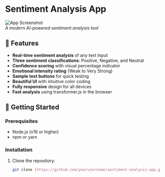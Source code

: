 # Sentiment Analysis App

![App Screenshot](https://i.imgur.com/JQ8WzZY.png)  
*A modern AI-powered sentiment analysis tool*

## 🌟 Features

- **Real-time sentiment analysis** of any text input
- **Three sentiment classifications**: Positive, Negative, and Neutral
- **Confidence scoring** with visual percentage indicator
- **Emotional intensity rating** (Weak to Very Strong)
- **Sample text buttons** for quick testing
- **Beautiful UI** with intuitive color coding
- **Fully responsive** design for all devices
- **Fast analysis** using transformer.js in the browser

## 🚀 Getting Started

### Prerequisites
- Node.js (v16 or higher)
- npm or yarn

### Installation
1. Clone the repository:
   ```bash
   git clone [https://github.com/yourusername/sentiment-analysis-app.git](https://github.com/mariyasf/sentiment-analysis-app.git)
